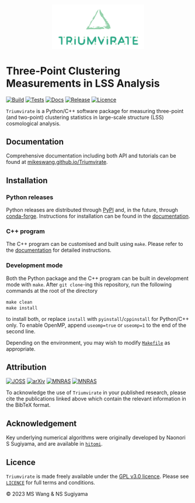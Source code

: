 <p align="center">
<img src="https://github.com/MikeSWang/Triumvirate/raw/main/docs/source/_static/Triumvirate.png" alt=Triumvirate-Logo width=50%>
</p>

# Three-Point Clustering Measurements in LSS Analysis

[![Build](
https://github.com/MikeSWang/Triumvirate/actions/workflows/build.yml/badge.svg?branch=main
)](https://github.com/MikeSWang/Triumvirate/actions/workflows/build.yml)
[![Tests](
https://github.com/MikeSWang/Triumvirate/actions/workflows/build.yml/badge.svg?branch=main
)](https://github.com/MikeSWang/Triumvirate/actions/workflows/tests.yml)
[![Docs](
https://readthedocs.org/projects/triumvirate/badge/?version=latest
)](https://triumvirate.readthedocs.io/en/latest)
[![Release](
https://img.shields.io/github/v/release/MikeSWang/Triumvirate?label=release
)](https://github.com/MikeSWang/Triumvirate/releases/latest)
[![Licence](
https://img.shields.io/badge/licence-GPLv3-informational
)](https://github.com/MikeSWang/Triumvirate/tree/main/LICENCE)

`Triumvirate` is a Python/C++ software package for measuring three-point (and
two-point) clustering statistics in large-scale structure (LSS) cosmological
analysis.


## Documentation

Comprehensive documentation including both API and tutorials can be found at
[mikeswang.github.io/Triumvirate](https://mikeswang.github.io/Triumvirate).


## Installation

### Python releases

Python releases are distributed through [PyPI](https://pypi.org/project/Triumvirate/)
and, in the future, through [conda-forge](https://anaconda.org/conda-forge).
Instructions for installation can be found in the
[documentation](https://triumvirate.readthedocs.io/en/latest/install.html).

### C++ program

The C++ program can be customised and built using `make`. Please refer to the
[documentation](https://triumvirate.readthedocs.io/en/latest/install.html)
for detailed instructions.

### Development mode

Both the Python package and the C++ program can be built in development
mode with `make`. After `git clone`-ing this repository, run the following
commands at the root of the directory
```
make clean
make install
```
to install both, or replace `install` with `pyinstall`/`cppinstall` for
Python/C++ only. To enable OpenMP, append `useomp=true` or `useomp=1`
to the end of the second line.

Depending on the environment, you may wish to modify [`Makefile`](
https://github.com/MikeSWang/Triumvirate/tree/main/Makefile) as appropriate.


## Attribution

[![JOSS](
https://img.shields.io/badge/JOSS-doi-green
)](https://joss.theoj.org/papers/?/status.svg)
[![arXiv](
https://img.shields.io/badge/arXiv-yymm.%3F-important
)](https://arxiv.org/abs/?.?)
[![MNRAS](
https://img.shields.io/badge/doi-10.1093%2Fmnras%2Fsty3249-blue
)](https://doi.org/10.1093/mnras/sty3249)
[![MNRAS](
https://img.shields.io/badge/doi-10.1093%2Fmnras%2Fstx2333-blue
)](https://doi.org/10.1093/mnras/stx2333)

To acknowledge the use of `Triumvirate` in your published research, please
cite the publications linked above which contain the relevant information
in the BibTeX format.


## Acknowledgement

Key underlying numerical algorithms were originally developed by
Naonori S Sugiyama, and are available in [`hitomi`](https://github.com/naonori/hitomi).


## Licence

`Triumvirate` is made freely available under the [GPL v3.0 licence](
https://www.gnu.org/licenses/gpl-3.0.en.html). Please see [`LICENCE`](
https://github.com/MikeSWang/Triumvirate/tree/main/Makefile) for full
terms and conditions.

&copy; 2023 MS Wang & NS Sugiyama
